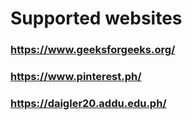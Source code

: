 # Supported websites
### https://www.geeksforgeeks.org/
### https://www.pinterest.ph/
### https://daigler20.addu.edu.ph/
